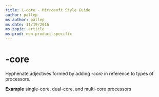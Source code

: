 ```yaml
---
title: \-core - Microsoft Style Guide
author: pallep
ms.author: pallep
ms.date: 11/19/2016
ms.topic: article
ms.prod: non-product-specific
---
```


# \-core

Hyphenate adjectives formed by adding *-core* in reference to types of processors.

**Example** single-core, dual-core, and multi-core processors
